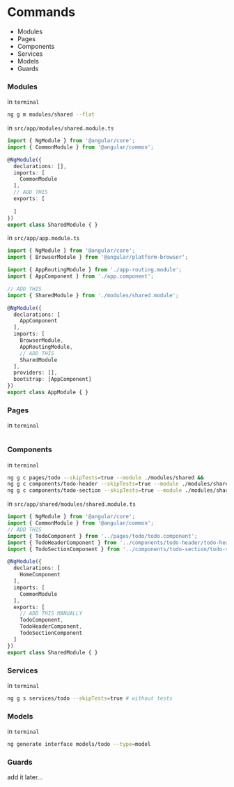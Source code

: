 # Commands
* Modules
* Pages
* Components
* Services
* Models
* Guards

### Modules
in `terminal`
```sh
ng g m modules/shared --flat
```
in `src/app/modules/shared.module.ts`
```ts
import { NgModule } from '@angular/core';
import { CommonModule } from '@angular/common';

@NgModule({
  declarations: [],
  imports: [
    CommonModule
  ],
  // ADD THIS
  exports: [
  
  ]
})
export class SharedModule { }
```
in `src/app/app.module.ts`
```ts
import { NgModule } from '@angular/core';
import { BrowserModule } from '@angular/platform-browser';

import { AppRoutingModule } from './app-routing.module';
import { AppComponent } from './app.component';

// ADD THIS
import { SharedModule } from './modules/shared.module';

@NgModule({
  declarations: [
    AppComponent
  ],
  imports: [
    BrowserModule,
    AppRoutingModule,
    // ADD THIS
    SharedModule
  ],
  providers: [],
  bootstrap: [AppComponent]
})
export class AppModule { }
```
### Pages
in `terminal`
```sh
```
### Components
in `terminal`
```sh
ng g c pages/todo --skipTests=true --module ./modules/shared &&
ng g c components/todo-header --skipTests=true --module ./modules/shared &&
ng g c components/todo-section --skipTests=true --module ./modules/shared
```
in `src/app/shared/modules/shared.module.ts`
```ts
import { NgModule } from '@angular/core';
import { CommonModule } from '@angular/common';
// ADD THIS
import { TodoComponent } from '../pages/todo/todo.component';
import { TodoHeaderComponent } from '../components/todo-header/todo-header.component';
import { TodoSectionComponent } from '../components/todo-section/todo-section.component';

@NgModule({
  declarations: [
    HomeComponent
  ],
  imports: [
    CommonModule
  ],
  exports: [
    // ADD THIS MANUALLY
    TodoComponent,
    TodoHeaderComponent,
    TodoSectionComponent
  ]
})
export class SharedModule { }
```
### Services
in `terminal`
```sh
ng g s services/todo --skipTests=true # without tests
```
### Models
in `terminal`
```sh
ng generate interface models/todo --type=model
```
### Guards
add it later...
